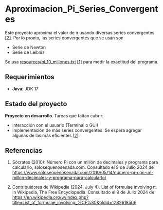 # Aproximacion_Pi_Series_Convergentes

Este proyecto aproxima el valor de π usando diversas series convergentes [\[2\]](#wikipedia2024). Por lo pronto, las series convergentes que se usan son

 - Serie de Newton
 - Serie de Leibniz

 Se usa [resources/pi_10_millones.txt](resourses/pi_10_millones.txt) [\[1\]](#socrates2010) para medir la exactitud del programa.

## Requerimientos

 - **Java**: JDK 17

## Estado del proyecto

**Proyecto en desarrollo**. Tareas que faltan cubrir:
 * Interacción con el usuario (Terminal o GUI)
 * Implementación de más series convergentes. Se espera agregar algunas de las más eficientes [\[2\]](#wikipedia2024).

## Referencias

 1. <a name="socrates2010"></a> Sócrates \(2010\): Número Pi con un millón de decimales y programa para calcularlo, solosequenosenada.com. Consultado el 9 de Julio 2024 de https://www.solosequenosenada.com/2010/05/14/numero-pi-con-un-millon-decimales-y-programa-para-calcularlo/

 2. <a name="wikipedia2024"></a> Contribuidores de Wikipedia (2024, July 4). List of formulae involving π. In Wikipedia, The Free Encyclopedia.  Consultado el 9 de Julio 2024 de https://en.wikipedia.org/w/index.php?title=List_of_formulae_involving_%CF%80&oldid=1232618506
